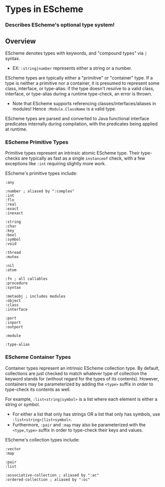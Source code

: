 <!-- types.md -->

# Types in EScheme

### Describes EScheme's optional type system!

## Overview

EScheme denotes types with keywords, and "compound types" via `|` syntax.

- EX: `:string|number` represents either a string or a number.

EScheme types are typically either a "primitive" or "container" type.
If a type is neither a primitive nor a container, it is presumed to
represent some class, interface, or type-alias: if the type doesn't
resolve to a valid class, interface, or type-alias during a runtime
type-check, an error is thrown.

- Note that EScheme supports referencing classes/interfaces/aliases
  in modules! Hence `:Module.ClassName` is a valid type.

EScheme types are parsed and converted to Java functional interface
predicates internally during compilation, with the predicates being
applied at runtime.

### EScheme Primitive Types

Primitive types represent an intrinsic atomic EScheme type. Their
type-checks are typically as fast as a single `instanceof` check,
with a few exceptions like `:int` requiring slightly more work.

EScheme's primitive types include:

```
:any

:number ; aliased by ":complex"
:int
:flo
:real
:exact
:inexact

:string
:char
:key
:bool
:symbol
:void

:thread
:mutex

:nil
:atom

:fn ; all callables
:procedure
:syntax

:metaobj ; includes modules
:object
:class
:interface

:port
:inport
:outport

:module

:type-alias
```

### EScheme Container Types

Container types represent an intrinsic EScheme collection type. By
default, collections are just checked to match whatever type of
collection the keyword stands for (without regard for the types of
its contents). However, containers may be parameterized by adding
the `<type>` suffix in order to type-check its contents as well.

For example, `:list<string|symbol>` is a list where each element is either a
string or symbol.

- For either a list that only has strings OR a list that only has
  symbols, use `:list<string>|list<symbol>`.
- Furthermore, `:pair` and `:map` may also be parameterized with the
  `<type,type>` suffix in order to type-check their keys and values.

EScheme's collection types include:

```
:vector
:map

:pair
:list

:associative-collection ; aliased by ":ac"
:ordered-collection ; aliased by ":oc"
```
